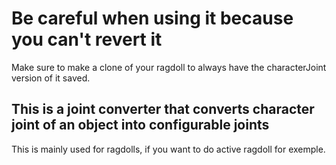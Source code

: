 # Be careful when using it because you can't revert it
Make sure to make a clone of your ragdoll to always have the characterJoint version of it saved.
## This is a joint converter that converts character joint of an object into configurable joints
This is mainly used for ragdolls, if you want to do active ragdoll for exemple.


